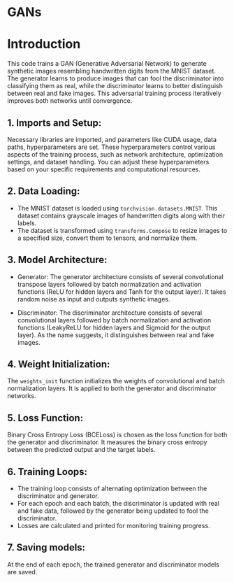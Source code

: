 # GANs 

# Introduction
This code trains a GAN (Generative Adversarial Network) to generate synthetic images resembling handwritten digits from the MNIST dataset. The generator learns to produce images that can fool the discriminator into classifying them as real, while the discriminator learns to better distinguish between real and fake images. This adversarial training process iteratively improves both networks until convergence.

## 1. Imports and Setup: 
Necessary libraries are imported, and parameters like CUDA usage, data paths, hyperparameters are set. These hyperparameters control various aspects of the training process, such as network architecture, optimization settings, and dataset handling. You can adjust these hyperparameters based on your specific requirements and computational resources.

## 2. Data Loading:
+ The MNIST dataset is loaded using `torchvision.datasets.MNIST`. This dataset contains grayscale images of handwritten digits along with their labels.
+ The dataset is transformed using `transforms.Compose` to resize images to a specified size, convert them to tensors, and normalize them.

## 3. Model Architecture:
+ Generator: The generator architecture consists of several convolutional transpose layers followed by batch normalization and activation functions (ReLU for hidden layers and Tanh for the output layer). It takes random noise as input and outputs synthetic images.
  
+ Discriminator: The discriminator architecture consists of several convolutional layers followed by batch normalization and activation functions (LeakyReLU for hidden layers and Sigmoid for the output layer). As the name suggests, it distinguishes between real and fake images.

## 4. Weight Initialization:
The `weights_init` function initializes the weights of convolutional and batch normalization layers. It is applied to both the generator and discriminator networks.

## 5. Loss Function:
Binary Cross Entropy Loss (BCELoss) is chosen as the loss function for both the generator and discriminator. It measures the binary cross entropy between the predicted output and the target labels.

## 6. Training Loops:
+ The training loop consists of alternating optimization between the discriminator and generator.
+ For each epoch and each batch, the discriminator is updated with real and fake data, followed by the generator being updated to fool the discriminator.
+ Losses are calculated and printed for monitoring training progress.

## 7. Saving models:
At the end of each epoch, the trained generator and discriminator models are saved. 
